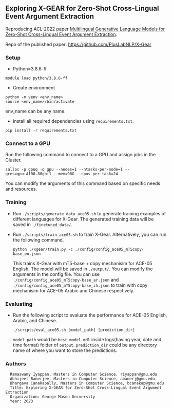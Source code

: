 ## Exploring X-GEAR for Zero-Shot Cross-Lingual Event Argument Extraction

Reproducing ACL-2022 paper [Multilingual Generative Language Models for Zero-Shot Cross-Lingual Event Argument Extraction](https://arxiv.org/abs/2203.08308).

Repo of the published paper: https://github.com/PlusLabNLP/X-Gear

### Setup 

  - Python=3.8.6-ff
  ```
  module load python/3.8.6-ff
  ```
  - Create environment
  ```
  python -m venv <env_name>
  source <env_name>/bin/activate
  ```
  env_name can be any name.
  
  - install all required dependencies using `requirements.txt`.
  ```
  pip install -r requirements.txt
  ```
  
### Connect to a GPU
  
  Run the following command to connect to a GPU and assign jobs in the Cluster.
  ```
  salloc -p gpuq -q gpu --nodes=1 --ntasks-per-node=1 --gres=gpu:A100.80gb:1 --mem=90G --cpus-per-task=24
  ```
  
  You can modify the arguments of this command based on specific needs and resources.
  
### Training

- Run `./scripts/generate_data_ace05.sh` to generate training examples of different languages for X-Gear. 
  The generated training data will be saved in `./finetuned_data/`.
- Run `./scripts/train_ace05.sh` to train X-Gear. Alternatively, you can run the following command.

  ```
  python ./xgear/train.py -c ./config/config_ace05_mT5copy-base_en.json
  ```
  
  This trains X-Gear with mT5-base + copy mechanisim for ACE-05 English. The model will be saved in `./output/`.
  You can modify the arguments in the config file.
  You can use `./config/config_ace05_mT5copy-base_ar.json` and `./config/config_ace05_mT5copy-base_zh.json` to train with copy mechanisim for ACE-05 Arabic and Chinese respectively.
  
### Evaluating

- Run the following script to evaluate the performance for ACE-05 English, Arabic, and Chinese.

  ```
  ./scripts/eval_ace05.sh [model_path] [prediction_dir]
  ```
  `model_path` would be `best_model.mdl` inside logs(having year, date and time format) folder of `output`.
  `prediction_dir` could be any directory name of where you want to store the predictions.

### Authors

```
  Ramaswamy Iyappan, Masters in Computer Science, riyappan@gmu.edu
  Abhijeet Banerjee, Masters in Computer Science, abanerj@gmu.edu
  Bhargava Canakapally, Masters in Computer Science, bcanakap@gmu.edu
  Title: Exploring X-GEAR for Zero-Shot Cross-Lingual Event Argument Extraction
  Organization: George Mason University
  Year: 2023
